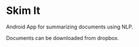 Skim It
=======================
Android App for summarizing documents using NLP.

Documents can be downloaded from dropbox.
